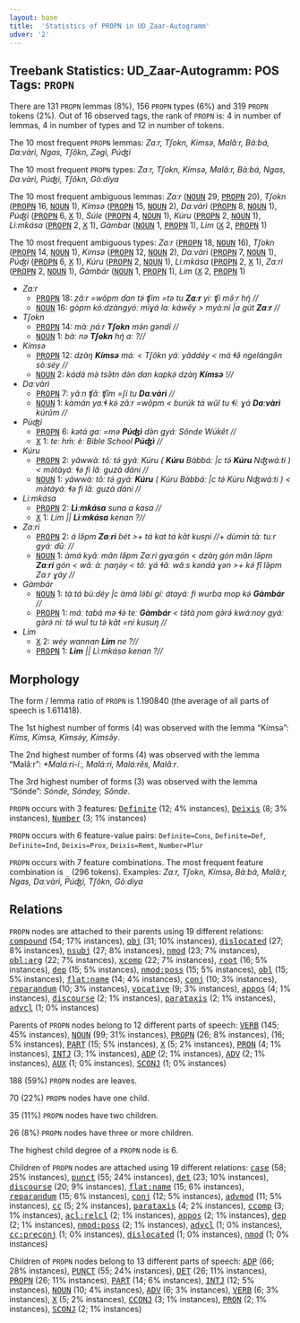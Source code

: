 ```yaml
---
layout: base
title:  'Statistics of PROPN in UD_Zaar-Autogramm'
udver: '2'
---
```


## Treebank Statistics: UD_Zaar-Autogramm: POS Tags: `PROPN`

There are 131 `PROPN` lemmas (8%), 156 `PROPN` types (6%) and 319 `PROPN` tokens (2%).
Out of 16 observed tags, the rank of `PROPN` is: 4 in number of lemmas, 4 in number of types and 12 in number of tokens.

The 10 most frequent `PROPN` lemmas: <em>Zaːr, Tʃokn, Kímsə, Malâːr, Bàːbá, Daːvàrì, Ngas, Tʃôkn, Zəgì, Púʤì</em>

The 10 most frequent `PROPN` types:  <em>Zaːr, Tʃokn, Kímsə, Malâːr, Bàːbá, Ngas, Daːvàrì, Púʤì, Tʃôkn, Gòːdiya</em>

The 10 most frequent ambiguous lemmas: <em>Zaːr</em> (<tt><a href="say_autogramm-pos-NOUN.html">NOUN</a></tt> 29, <tt><a href="say_autogramm-pos-PROPN.html">PROPN</a></tt> 20), <em>Tʃokn</em> (<tt><a href="say_autogramm-pos-PROPN.html">PROPN</a></tt> 16, <tt><a href="say_autogramm-pos-NOUN.html">NOUN</a></tt> 1), <em>Kímsə</em> (<tt><a href="say_autogramm-pos-PROPN.html">PROPN</a></tt> 15, <tt><a href="say_autogramm-pos-NOUN.html">NOUN</a></tt> 2), <em>Daːvàrì</em> (<tt><a href="say_autogramm-pos-PROPN.html">PROPN</a></tt> 8, <tt><a href="say_autogramm-pos-NOUN.html">NOUN</a></tt> 1), <em>Púʤì</em> (<tt><a href="say_autogramm-pos-PROPN.html">PROPN</a></tt> 6, <tt><a href="say_autogramm-pos-X.html">X</a></tt> 1), <em>Súle</em> (<tt><a href="say_autogramm-pos-PROPN.html">PROPN</a></tt> 4, <tt><a href="say_autogramm-pos-NOUN.html">NOUN</a></tt> 1), <em>Kúru</em> (<tt><a href="say_autogramm-pos-PROPN.html">PROPN</a></tt> 2, <tt><a href="say_autogramm-pos-NOUN.html">NOUN</a></tt> 1), <em>Lìːmƙása</em> (<tt><a href="say_autogramm-pos-PROPN.html">PROPN</a></tt> 2, <tt><a href="say_autogramm-pos-X.html">X</a></tt> 1), <em>Gàmbár</em> (<tt><a href="say_autogramm-pos-NOUN.html">NOUN</a></tt> 1, <tt><a href="say_autogramm-pos-PROPN.html">PROPN</a></tt> 1), <em>Lim</em> (<tt><a href="say_autogramm-pos-X.html">X</a></tt> 2, <tt><a href="say_autogramm-pos-PROPN.html">PROPN</a></tt> 1)

The 10 most frequent ambiguous types:  <em>Zaːr</em> (<tt><a href="say_autogramm-pos-PROPN.html">PROPN</a></tt> 18, <tt><a href="say_autogramm-pos-NOUN.html">NOUN</a></tt> 16), <em>Tʃokn</em> (<tt><a href="say_autogramm-pos-PROPN.html">PROPN</a></tt> 14, <tt><a href="say_autogramm-pos-NOUN.html">NOUN</a></tt> 1), <em>Kímsə</em> (<tt><a href="say_autogramm-pos-PROPN.html">PROPN</a></tt> 12, <tt><a href="say_autogramm-pos-NOUN.html">NOUN</a></tt> 2), <em>Daːvàrì</em> (<tt><a href="say_autogramm-pos-PROPN.html">PROPN</a></tt> 7, <tt><a href="say_autogramm-pos-NOUN.html">NOUN</a></tt> 1), <em>Púʤì</em> (<tt><a href="say_autogramm-pos-PROPN.html">PROPN</a></tt> 6, <tt><a href="say_autogramm-pos-X.html">X</a></tt> 1), <em>Kúru</em> (<tt><a href="say_autogramm-pos-PROPN.html">PROPN</a></tt> 2, <tt><a href="say_autogramm-pos-NOUN.html">NOUN</a></tt> 1), <em>Lìːmƙása</em> (<tt><a href="say_autogramm-pos-PROPN.html">PROPN</a></tt> 2, <tt><a href="say_autogramm-pos-X.html">X</a></tt> 1), <em>Zaːri</em> (<tt><a href="say_autogramm-pos-PROPN.html">PROPN</a></tt> 2, <tt><a href="say_autogramm-pos-NOUN.html">NOUN</a></tt> 1), <em>Gàmbár</em> (<tt><a href="say_autogramm-pos-NOUN.html">NOUN</a></tt> 1, <tt><a href="say_autogramm-pos-PROPN.html">PROPN</a></tt> 1), <em>Lim</em> (<tt><a href="say_autogramm-pos-X.html">X</a></tt> 2, <tt><a href="say_autogramm-pos-PROPN.html">PROPN</a></tt> 1)


* <em>Zaːr</em>
  * <tt><a href="say_autogramm-pos-PROPN.html">PROPN</a></tt> 18: <em>zǎːr =wôpm ɗan tə́ ʧim =tə tu <b>Zaːr</b> yiː ʧi mə̂ːr hŋ́ //</em>
  * <tt><a href="say_autogramm-pos-NOUN.html">NOUN</a></tt> 16: <em>gòpm kóːdzàngyóː mìɣá laː káwêy > myàːní |a gút <b>Zaːr</b> //</em>
* <em>Tʃokn</em>
  * <tt><a href="say_autogramm-pos-PROPN.html">PROPN</a></tt> 14: <em>màː ɲáːr <b>Tʃokn</b> mə́n gəndí //</em>
  * <tt><a href="say_autogramm-pos-NOUN.html">NOUN</a></tt> 1: <em>bàː nə <b>Tʃokn</b> hŋ́ a: ?//</em>
* <em>Kímsə</em>
  * <tt><a href="say_autogramm-pos-PROPN.html">PROPN</a></tt> 12: <em>dzàŋ <b>Kímsə</b> máː < Tʃôkn yáː yâddéy < má ɬə̂ ngelángə̂n sòːséy //</em>
  * <tt><a href="say_autogramm-pos-NOUN.html">NOUN</a></tt> 2: <em>káɗá mə̀ tsə̌tn də̀n ɗan kapkə́ dzàŋ <b>Kímsə</b> !//</em>
* <em>Daːvàrì</em>
  * <tt><a href="say_autogramm-pos-PROPN.html">PROPN</a></tt> 7: <em>yâːn ʧǎː ʧîm =ʃí tu <b>Daːvàrì</b> //</em>
  * <tt><a href="say_autogramm-pos-NOUN.html">NOUN</a></tt> 1: <em>kàmán yaːɬ kə́ zǎːr =wôpm < ɓurúk tá wûl tu ɬíː ɣá <b>Daːvàrì</b> kúrûm //</em>
* <em>Púʤì</em>
  * <tt><a href="say_autogramm-pos-PROPN.html">PROPN</a></tt> 6: <em>kətá gaː =mə <b>Púʤì</b> də̀n gyáː Sônde Wúkêt //</em>
  * <tt><a href="say_autogramm-pos-X.html">X</a></tt> 1: <em>teː hm̀ː èː Bible School <b>Púʤì</b> //</em>
* <em>Kúru</em>
  * <tt><a href="say_autogramm-pos-PROPN.html">PROPN</a></tt> 2: <em>yâwwàː tôː tə́ gyáː Kúru ( <b>Kúru</b> Bàbbáː |c tə́ <b>Kúru</b> Nʤwáːti ) < mə̀tàyáː ɬə fi lǎː guzà ɗáni //</em>
  * <tt><a href="say_autogramm-pos-NOUN.html">NOUN</a></tt> 1: <em>yâwwàː tôː tə́ gyáː <b>Kúru</b> ( Kúru Bàbbáː |c tə́ Kúru Nʤwáːti ) < mə̀tàyáː ɬə fi lǎː guzà ɗáni //</em>
* <em>Lìːmƙása</em>
  * <tt><a href="say_autogramm-pos-PROPN.html">PROPN</a></tt> 2: <em><b>Lìːmƙása</b> suna a ƙasa //</em>
  * <tt><a href="say_autogramm-pos-X.html">X</a></tt> 1: <em>Lim || <b>Lìːmƙása</b> kenan ?//</em>
* <em>Zaːri</em>
  * <tt><a href="say_autogramm-pos-PROPN.html">PROPN</a></tt> 2: <em>á lə̌pm <b>Zaːri</b> ɓét >+ tá kat tá kât kusɲi //+ dùmín tàː tuːr gyáː ɗûː //</em>
  * <tt><a href="say_autogramm-pos-NOUN.html">NOUN</a></tt> 1: <em>àmá kyǎː mân lə̌pm Zaːri gyaːgón < dzàŋ gón mân lə̌pm <b>Zaːri</b> gón < wâː àː ɲaŋə́y < tôː ɣá ɬâː wâːs kəndá ɣən >+ kə́ fî lə̌pm Zaːr ɣáy //</em>
* <em>Gàmbár</em>
  * <tt><a href="say_autogramm-pos-NOUN.html">NOUN</a></tt> 1: <em>tàːtá bùːɗéy |c àmá lə́ɓi gíː átayáː fi wurɓa mop kə́ <b>Gàmbár</b> //</em>
  * <tt><a href="say_autogramm-pos-PROPN.html">PROPN</a></tt> 1: <em>máː taɓá mə ɬə́ teː <b>Gàmbár</b> < tə̀tà ɲom gə̀rə́ kwáːnoy gyáː gə̀rə́ niː tə́ wul tu tə́ kât =ni kusuŋ //</em>
* <em>Lim</em>
  * <tt><a href="say_autogramm-pos-X.html">X</a></tt> 2: <em>wéy wannan <b>Lim</b> ne ?//</em>
  * <tt><a href="say_autogramm-pos-PROPN.html">PROPN</a></tt> 1: <em><b>Lim</b> || Lìːmƙása kenan ?//</em>

## Morphology

The form / lemma ratio of `PROPN` is 1.190840 (the average of all parts of speech is 1.611418).

The 1st highest number of forms (4) was observed with the lemma “Kímsə”: <em>Kíms, Kímsə, Kímsə́y, Kímsə̂y</em>.

The 2nd highest number of forms (4) was observed with the lemma “Malâːr”: <em>*Maláːri-íː, Maláːri, Maláːrês, Malâːr</em>.

The 3rd highest number of forms (3) was observed with the lemma “Sónde”: <em>Sónde, Sóndey, Sônde</em>.

`PROPN` occurs with 3 features: <tt><a href="say_autogramm-feat-Definite.html">Definite</a></tt> (12; 4% instances), <tt><a href="say_autogramm-feat-Deixis.html">Deixis</a></tt> (8; 3% instances), <tt><a href="say_autogramm-feat-Number.html">Number</a></tt> (3; 1% instances)

`PROPN` occurs with 6 feature-value pairs: `Definite=Cons`, `Definite=Def`, `Definite=Ind`, `Deixis=Prox`, `Deixis=Remt`, `Number=Plur`

`PROPN` occurs with 7 feature combinations.
The most frequent feature combination is `_` (296 tokens).
Examples: <em>Zaːr, Tʃokn, Kímsə, Bàːbá, Malâːr, Ngas, Daːvàrì, Púʤì, Tʃôkn, Gòːdiya</em>


## Relations

`PROPN` nodes are attached to their parents using 19 different relations: <tt><a href="say_autogramm-dep-compound.html">compound</a></tt> (54; 17% instances), <tt><a href="say_autogramm-dep-obj.html">obj</a></tt> (31; 10% instances), <tt><a href="say_autogramm-dep-dislocated.html">dislocated</a></tt> (27; 8% instances), <tt><a href="say_autogramm-dep-nsubj.html">nsubj</a></tt> (27; 8% instances), <tt><a href="say_autogramm-dep-nmod.html">nmod</a></tt> (23; 7% instances), <tt><a href="say_autogramm-dep-obl-arg.html">obl:arg</a></tt> (22; 7% instances), <tt><a href="say_autogramm-dep-xcomp.html">xcomp</a></tt> (22; 7% instances), <tt><a href="say_autogramm-dep-root.html">root</a></tt> (16; 5% instances), <tt><a href="say_autogramm-dep-dep.html">dep</a></tt> (15; 5% instances), <tt><a href="say_autogramm-dep-nmod-poss.html">nmod:poss</a></tt> (15; 5% instances), <tt><a href="say_autogramm-dep-obl.html">obl</a></tt> (15; 5% instances), <tt><a href="say_autogramm-dep-flat-name.html">flat:name</a></tt> (14; 4% instances), <tt><a href="say_autogramm-dep-conj.html">conj</a></tt> (10; 3% instances), <tt><a href="say_autogramm-dep-reparandum.html">reparandum</a></tt> (10; 3% instances), <tt><a href="say_autogramm-dep-vocative.html">vocative</a></tt> (9; 3% instances), <tt><a href="say_autogramm-dep-appos.html">appos</a></tt> (4; 1% instances), <tt><a href="say_autogramm-dep-discourse.html">discourse</a></tt> (2; 1% instances), <tt><a href="say_autogramm-dep-parataxis.html">parataxis</a></tt> (2; 1% instances), <tt><a href="say_autogramm-dep-advcl.html">advcl</a></tt> (1; 0% instances)

Parents of `PROPN` nodes belong to 12 different parts of speech: <tt><a href="say_autogramm-pos-VERB.html">VERB</a></tt> (145; 45% instances), <tt><a href="say_autogramm-pos-NOUN.html">NOUN</a></tt> (99; 31% instances), <tt><a href="say_autogramm-pos-PROPN.html">PROPN</a></tt> (26; 8% instances),  (16; 5% instances), <tt><a href="say_autogramm-pos-PART.html">PART</a></tt> (15; 5% instances), <tt><a href="say_autogramm-pos-X.html">X</a></tt> (5; 2% instances), <tt><a href="say_autogramm-pos-PRON.html">PRON</a></tt> (4; 1% instances), <tt><a href="say_autogramm-pos-INTJ.html">INTJ</a></tt> (3; 1% instances), <tt><a href="say_autogramm-pos-ADP.html">ADP</a></tt> (2; 1% instances), <tt><a href="say_autogramm-pos-ADV.html">ADV</a></tt> (2; 1% instances), <tt><a href="say_autogramm-pos-AUX.html">AUX</a></tt> (1; 0% instances), <tt><a href="say_autogramm-pos-SCONJ.html">SCONJ</a></tt> (1; 0% instances)

188 (59%) `PROPN` nodes are leaves.

70 (22%) `PROPN` nodes have one child.

35 (11%) `PROPN` nodes have two children.

26 (8%) `PROPN` nodes have three or more children.

The highest child degree of a `PROPN` node is 6.

Children of `PROPN` nodes are attached using 19 different relations: <tt><a href="say_autogramm-dep-case.html">case</a></tt> (58; 25% instances), <tt><a href="say_autogramm-dep-punct.html">punct</a></tt> (55; 24% instances), <tt><a href="say_autogramm-dep-det.html">det</a></tt> (23; 10% instances), <tt><a href="say_autogramm-dep-discourse.html">discourse</a></tt> (20; 9% instances), <tt><a href="say_autogramm-dep-flat-name.html">flat:name</a></tt> (15; 6% instances), <tt><a href="say_autogramm-dep-reparandum.html">reparandum</a></tt> (15; 6% instances), <tt><a href="say_autogramm-dep-conj.html">conj</a></tt> (12; 5% instances), <tt><a href="say_autogramm-dep-advmod.html">advmod</a></tt> (11; 5% instances), <tt><a href="say_autogramm-dep-cc.html">cc</a></tt> (5; 2% instances), <tt><a href="say_autogramm-dep-parataxis.html">parataxis</a></tt> (4; 2% instances), <tt><a href="say_autogramm-dep-ccomp.html">ccomp</a></tt> (3; 1% instances), <tt><a href="say_autogramm-dep-acl-relcl.html">acl:relcl</a></tt> (2; 1% instances), <tt><a href="say_autogramm-dep-appos.html">appos</a></tt> (2; 1% instances), <tt><a href="say_autogramm-dep-dep.html">dep</a></tt> (2; 1% instances), <tt><a href="say_autogramm-dep-nmod-poss.html">nmod:poss</a></tt> (2; 1% instances), <tt><a href="say_autogramm-dep-advcl.html">advcl</a></tt> (1; 0% instances), <tt><a href="say_autogramm-dep-cc-preconj.html">cc:preconj</a></tt> (1; 0% instances), <tt><a href="say_autogramm-dep-dislocated.html">dislocated</a></tt> (1; 0% instances), <tt><a href="say_autogramm-dep-nmod.html">nmod</a></tt> (1; 0% instances)

Children of `PROPN` nodes belong to 13 different parts of speech: <tt><a href="say_autogramm-pos-ADP.html">ADP</a></tt> (66; 28% instances), <tt><a href="say_autogramm-pos-PUNCT.html">PUNCT</a></tt> (55; 24% instances), <tt><a href="say_autogramm-pos-DET.html">DET</a></tt> (26; 11% instances), <tt><a href="say_autogramm-pos-PROPN.html">PROPN</a></tt> (26; 11% instances), <tt><a href="say_autogramm-pos-PART.html">PART</a></tt> (14; 6% instances), <tt><a href="say_autogramm-pos-INTJ.html">INTJ</a></tt> (12; 5% instances), <tt><a href="say_autogramm-pos-NOUN.html">NOUN</a></tt> (10; 4% instances), <tt><a href="say_autogramm-pos-ADV.html">ADV</a></tt> (6; 3% instances), <tt><a href="say_autogramm-pos-VERB.html">VERB</a></tt> (6; 3% instances), <tt><a href="say_autogramm-pos-X.html">X</a></tt> (5; 2% instances), <tt><a href="say_autogramm-pos-CCONJ.html">CCONJ</a></tt> (3; 1% instances), <tt><a href="say_autogramm-pos-PRON.html">PRON</a></tt> (2; 1% instances), <tt><a href="say_autogramm-pos-SCONJ.html">SCONJ</a></tt> (2; 1% instances)

